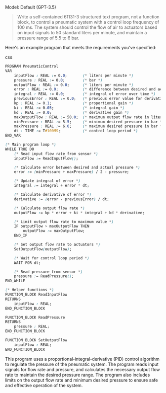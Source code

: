 Model: Default (GPT-3.5)

> Write a self-contained 61131-3 structured text program, not a function block, to control a pneumatic system with a control loop frequency of 100 ms. The system should control the flow of air to actuators based on input signals to 50 standard liters per minute, and maintain a pressure range of 5.5 to 6 bar.

Here's an example program that meets the requirements you've specified:

css

```css
PROGRAM PneumaticControl
VAR
    inputFlow : REAL := 0.0;       (* liters per minute *)
    pressure : REAL := 0.0;        (* bar *)
    outputFlow : REAL := 0.0;      (* liters per minute *)
    error : REAL := 0.0;           (* difference between desired and actual pressure *)
    integral : REAL := 0.0;        (* integral of error over time *)
    previousError : REAL := 0.0;   (* previous error value for derivative calculation *)
    kp : REAL := 0.1;              (* proportional gain *)
    ki : REAL := 0.05;             (* integral gain *)
    kd : REAL := 0.0;              (* derivative gain *)
    maxOutputFlow : REAL := 50.0;  (* maximum output flow rate in liters per minute *)
    minPressure : REAL := 5.5;     (* minimum desired pressure in bar *)
    maxPressure : REAL := 6.0;     (* maximum desired pressure in bar *)
    dt : TIME := T#100MS;          (* control loop period *)
END_VAR

(* Main program loop *)
WHILE TRUE DO
    (* Read input flow rate from sensor *)
    inputFlow := ReadInputFlow();

    (* Calculate error between desired and actual pressure *)
    error := (minPressure + maxPressure) / 2 - pressure;

    (* Update integral of error *)
    integral := integral + error * dt;

    (* Calculate derivative of error *)
    derivative := (error - previousError) / dt;

    (* Calculate output flow rate *)
    outputFlow := kp * error + ki * integral + kd * derivative;

    (* Limit output flow rate to maximum value *)
    IF outputFlow > maxOutputFlow THEN
        outputFlow := maxOutputFlow;
    END_IF

    (* Set output flow rate to actuators *)
    SetOutputFlow(outputFlow);

    (* Wait for control loop period *)
    WAIT FOR dt;

    (* Read pressure from sensor *)
    pressure := ReadPressure();
END_WHILE

(* Helper functions *)
FUNCTION_BLOCK ReadInputFlow
RETURNS
    inputFlow : REAL;
END_FUNCTION_BLOCK

FUNCTION_BLOCK ReadPressure
RETURNS
    pressure : REAL;
END_FUNCTION_BLOCK

FUNCTION_BLOCK SetOutputFlow
    inputFlow : REAL;
END_FUNCTION_BLOCK
```

This program uses a proportional-integral-derivative (PID) control algorithm to regulate the pressure of the pneumatic system. The program reads input signals for flow rate and pressure, and calculates the necessary output flow rate to maintain the desired pressure range. The program also includes limits on the output flow rate and minimum desired pressure to ensure safe and effective operation of the system.